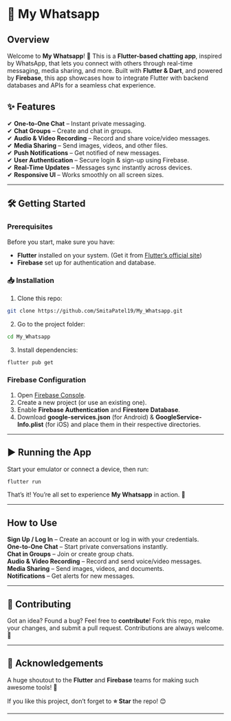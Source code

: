 # 📱 My Whatsapp  

## Overview  

Welcome to **My Whatsapp**! 🎉 This is a **Flutter-based chatting app**, inspired by WhatsApp, that lets you connect with others through real-time messaging, media sharing, and more. Built with **Flutter & Dart**, and powered by **Firebase**, this app showcases how to integrate Flutter with backend databases and APIs for a seamless chat experience.  

## ✨ Features  

✔ **One-to-One Chat** – Instant private messaging.  
✔ **Chat Groups** – Create and chat in groups.  
✔ **Audio & Video Recording** – Record and share voice/video messages.  
✔ **Media Sharing** – Send images, videos, and other files.  
✔ **Push Notifications** – Get notified of new messages.  
✔ **User Authentication** – Secure login & sign-up using Firebase.  
✔ **Real-Time Updates** – Messages sync instantly across devices.  
✔ **Responsive UI** – Works smoothly on all screen sizes.  

---

## 🛠 Getting Started  

### Prerequisites  

Before you start, make sure you have:  

- **Flutter** installed on your system. (Get it from [Flutter’s official site](https://flutter.dev/docs/get-started/install))  
- **Firebase** set up for authentication and database.  

### 📥 Installation  

1. Clone this repo:  
```bash
git clone https://github.com/SmitaPatel19/My_Whatsapp.git
```  

2. Go to the project folder:  
```bash
cd My_Whatsapp
```  

3. Install dependencies:  
```bash
flutter pub get
```  

### Firebase Configuration  

1. Open [Firebase Console](https://console.firebase.google.com/).  
2. Create a new project (or use an existing one).  
3. Enable **Firebase Authentication** and **Firestore Database**.  
4. Download **google-services.json** (for Android) & **GoogleService-Info.plist** (for iOS) and place them in their respective directories.  

---

## ▶ Running the App  

Start your emulator or connect a device, then run:  
```bash
flutter run
```  
That’s it! You’re all set to experience **My Whatsapp** in action. 🚀  

---

## How to Use  

**Sign Up / Log In** – Create an account or log in with your credentials.  
**One-to-One Chat** – Start private conversations instantly.  
**Chat in Groups** – Join or create group chats.  
**Audio & Video Recording** – Record and send voice/video messages.  
**Media Sharing** – Send images, videos, and documents.  
**Notifications** – Get alerts for new messages.  

---

## 🤝 Contributing  

Got an idea? Found a bug? Feel free to **contribute**! Fork this repo, make your changes, and submit a pull request. Contributions are always welcome. 🙌  

---

## 🎉 Acknowledgements  

A huge shoutout to the **Flutter** and **Firebase** teams for making such awesome tools! 🚀  

If you like this project, don’t forget to **⭐ Star** the repo! 😊  

---
